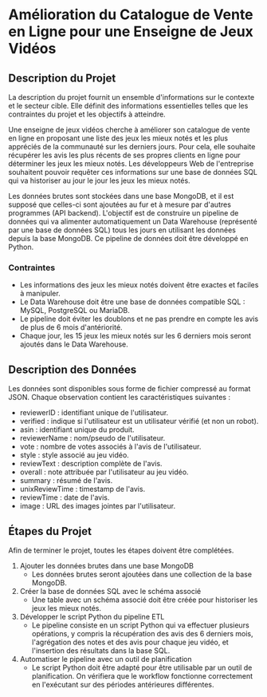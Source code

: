 Amélioration du Catalogue de Vente en Ligne pour une Enseigne de Jeux Vidéos
============================================================================

Description du Projet
---------------------

La description du projet fournit un ensemble d'informations sur le contexte et le secteur cible. Elle définit des informations essentielles telles que les contraintes du projet et les objectifs à atteindre.

Une enseigne de jeux vidéos cherche à améliorer son catalogue de vente en ligne en proposant une liste des jeux les mieux notés et les plus appréciés de la communauté sur les derniers jours. Pour cela, elle souhaite récupérer les avis les plus récents de ses propres clients en ligne pour déterminer les jeux les mieux notés. Les développeurs Web de l'entreprise souhaitent pouvoir requêter ces informations sur une base de données SQL qui va historiser au jour le jour les jeux les mieux notés.

Les données brutes sont stockées dans une base MongoDB, et il est supposé que celles-ci sont ajoutées au fur et à mesure par d'autres programmes (API backend). L'objectif est de construire un pipeline de données qui va alimenter automatiquement un Data Warehouse (représenté par une base de données SQL) tous les jours en utilisant les données depuis la base MongoDB. Ce pipeline de données doit être développé en Python.

### Contraintes

-   Les informations des jeux les mieux notés doivent être exactes et faciles à manipuler.
-   Le Data Warehouse doit être une base de données compatible SQL : MySQL, PostgreSQL ou MariaDB.
-   Le pipeline doit éviter les doublons et ne pas prendre en compte les avis de plus de 6 mois d'antériorité.
-   Chaque jour, les 15 jeux les mieux notés sur les 6 derniers mois seront ajoutés dans le Data Warehouse.

Description des Données
-----------------------

Les données sont disponibles sous forme de fichier compressé au format JSON. Chaque observation contient les caractéristiques suivantes :

-   reviewerID : identifiant unique de l'utilisateur.
-   verified : indique si l'utilisateur est un utilisateur vérifié (et non un robot).
-   asin : identifiant unique du produit.
-   reviewerName : nom/pseudo de l'utilisateur.
-   vote : nombre de votes associés à l'avis de l'utilisateur.
-   style : style associé au jeu vidéo.
-   reviewText : description complète de l'avis.
-   overall : note attribuée par l'utilisateur au jeu vidéo.
-   summary : résumé de l'avis.
-   unixReviewTime : timestamp de l'avis.
-   reviewTime : date de l'avis.
-   image : URL des images jointes par l'utilisateur.

Étapes du Projet
----------------

Afin de terminer le projet, toutes les étapes doivent être complétées.

1.  Ajouter les données brutes dans une base MongoDB
    -   Les données brutes seront ajoutées dans une collection de la base MongoDB.
2.  Créer la base de données SQL avec le schéma associé
    -   Une table avec un schéma associé doit être créée pour historiser les jeux les mieux notés.
3.  Développer le script Python du pipeline ETL
    -   Le pipeline consiste en un script Python qui va effectuer plusieurs opérations, y compris la récupération des avis des 6 derniers mois, l'agrégation des notes et des avis pour chaque jeu vidéo, et l'insertion des résultats dans la base SQL.
4.  Automatiser le pipeline avec un outil de planification
    -   Le script Python doit être adapté pour être utilisable par un outil de planification. On vérifiera que le workflow fonctionne correctement en l'exécutant sur des périodes antérieures différentes.
